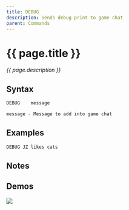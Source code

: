 ```yaml
---
title: DEBUG
description: Sends debug print to game chat
parent: Commands
---
```


# {{ page.title }}

_{{ page.description }}_

## Syntax

```java
DEBUG    message 

message - Message to add into game chat

```

## Examples

```java
DEBUG JZ likes cats
```

## Notes


## Demos

![](https://i.imgur.com/w79p1yJ.gif)

